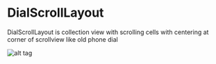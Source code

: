 # DialScrollLayout
DialScrollLayout is collection view with scrolling cells with centering at corner of scrollview like old phone dial


![alt tag](https://github.com/varunmehta77/DialScrollLayout/blob/master/DialLayout.gif)

